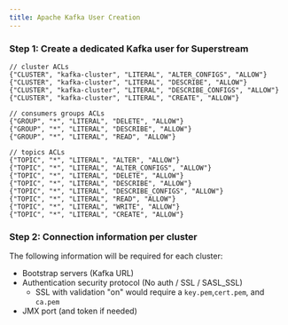 ```yaml
---
title: Apache Kafka User Creation
---
```


### Step 1: Create a dedicated Kafka user for Superstream

```
// cluster ACLs
{"CLUSTER", "kafka-cluster", "LITERAL", "ALTER_CONFIGS", "ALLOW"}
{"CLUSTER", "kafka-cluster", "LITERAL", "DESCRIBE", "ALLOW"}
{"CLUSTER", "kafka-cluster", "LITERAL", "DESCRIBE_CONFIGS", "ALLOW"}
{"CLUSTER", "kafka-cluster", "LITERAL", "CREATE", "ALLOW"}

// consumers groups ACLs
{"GROUP", "*", "LITERAL", "DELETE", "ALLOW"}
{"GROUP", "*", "LITERAL", "DESCRIBE", "ALLOW"}
{"GROUP", "*", "LITERAL", "READ", "ALLOW"}

// topics ACLs
{"TOPIC", "*", "LITERAL", "ALTER", "ALLOW"}
{"TOPIC", "*", "LITERAL", "ALTER_CONFIGS", "ALLOW"}
{"TOPIC", "*", "LITERAL", "DELETE", "ALLOW"}
{"TOPIC", "*", "LITERAL", "DESCRIBE", "ALLOW"}
{"TOPIC", "*", "LITERAL", "DESCRIBE_CONFIGS", "ALLOW"}
{"TOPIC", "*", "LITERAL", "READ", "ALLOW"}
{"TOPIC", "*", "LITERAL", "WRITE", "ALLOW"}
{"TOPIC", "*", "LITERAL", "CREATE", "ALLOW"}
```

### Step 2: Connection information per cluster

The following information will be required for each cluster:

* Bootstrap servers (Kafka URL)
* Authentication security protocol (No auth / SSL / SASL\_SSL)
  * SSL with validation "on" would require a `key.pem`,`cert.pem`, and `ca.pem`&#x20;
* JMX port (and token if needed)
